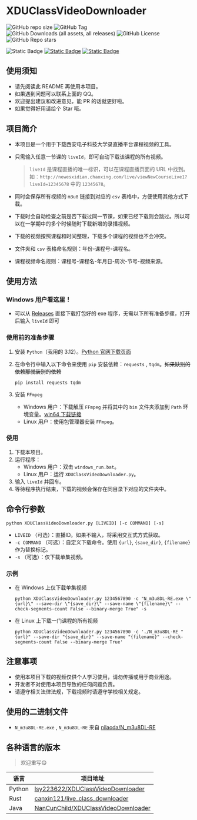 # XDUClassVideoDownloader

![GitHub repo size](https://img.shields.io/github/repo-size/lsy223622/XDUClassVideoDownloader)
![GitHub Tag](https://img.shields.io/github/v/tag/lsy223622/XDUClassVideoDownloader)
![GitHub Downloads (all assets, all releases)](https://img.shields.io/github/downloads/lsy223622/XDUClassVideoDownloader/total)
![GitHub License](https://img.shields.io/github/license/lsy223622/XDUClassVideoDownloader)
![GitHub Repo stars](https://img.shields.io/github/stars/lsy223622/XDUClassVideoDownloader)

![Static Badge](https://img.shields.io/badge/QQ-2413282135-white?logo=tencentqq&logoColor=white&labelColor=blue)
[![Static Badge](https://img.shields.io/badge/HOME-lsy223622.com-white?labelColor=396aa9)](https://lsy223622.com)
[![Static Badge](https://img.shields.io/badge/BLOG-blog.lsy223622.com-white?labelColor=a6c4c2)](https://blog.lsy223622.com)

## 使用须知

- 请先阅读此 README 再使用本项目。
- 如果遇到问题可以联系上面的 QQ。
- 欢迎提出建议和改进意见，能 PR 的话就更好啦。
- 如果觉得好用请给个 Star 哦。

## 项目简介

- 本项目是一个用于下载西安电子科技大学录直播平台课程视频的工具。
- 只需输入任意一节课的 `liveId`，即可自动下载该课程的所有视频。

   > `liveId` 是课程直播的唯一标识，可以在课程直播页面的 URL 中找到。如：`http://newesxidian.chaoxing.com/live/viewNewCourseLive1?liveId=12345678` 中的 `12345678`。

- 同时会保存所有视频的 `m3u8` 链接到对应的 `csv` 表格中，方便使用其他方式下载。
- 下载时会自动检查之前是否下载过同一节课，如果已经下载则会跳过。所以可以在一学期中的多个时候随时下载新增的录播视频。
- 下载的视频按照课程和时间整理，下载多个课程的视频也不会冲突。
- 文件夹和 `csv` 表格命名规则：年份-课程号-课程名。
- 课程视频命名规则：课程号-课程名-年月日-周次-节号-视频来源。

## 使用方法

### **Windows 用户看这里！**

- 可以从 [Releases](https://github.com/lsy223622/XDUClassVideoDownloader/releases) 直接下载打包好的 exe 程序，无需以下所有准备步骤，打开后输入 `liveId` 即可

### 使用前的准备步骤

1. 安装 `Python`（我用的 3.12）。[Python 官网下载页面](https://www.python.org/downloads/)
2. 在命令行中输入以下命令来使用 `pip` 安装依赖：`requests` , `tqdm`。~~如果缺别的依赖那就装别的依赖~~

   ```shell
   pip install requests tqdm
   ```

3. 安装 `FFmpeg`
   - Windows 用户：下载解压 `FFmpeg` 并将其中的 `bin` 文件夹添加到 `Path` 环境变量。[win64 下载链接](https://github.com/BtbN/FFmpeg-Builds/releases/download/latest/ffmpeg-master-latest-win64-gpl-shared.zip)
   - Linux 用户：使用包管理器安装 `FFmpeg`。

### 使用

1. 下载本项目。
2. 运行程序：
   - Windows 用户：双击 `windows_run.bat`。
   - Linux 用户：运行 `XDUClassVideoDownloader.py`。
3. 输入 `liveId` 并回车。
4. 等待程序执行结束，下载的视频会保存在同目录下对应的文件夹中。

## 命令行参数

```shell
python XDUClassVideoDownloader.py [LIVEID] [-c COMMAND] [-s]
```

- `LIVEID` （可选）：直播ID。如果不输入，将采用交互式方式获取。
- `-c COMMAND` （可选）：自定义下载命令。使用 `{url}`, `{save_dir}`, `{filename}` 作为替换标记。
- `-s` （可选）：仅下载单集视频。

### 示例

- 在 Windows 上仅下载单集视频

   ```shell
   python XDUClassVideoDownloader.py 1234567890 -c "N_m3u8DL-RE.exe \"{url}\" --save-dir \"{save_dir}\" --save-name \"{filename}\" --check-segments-count False --binary-merge True" -s
   ```

- 在 Linux 上下载一门课程的所有视频

   ```shell
   python XDUClassVideoDownloader.py 1234567890 -c './N_m3u8DL-RE "{url}" --save-dir "{save_dir}" --save-name "{filename}" --check-segments-count False --binary-merge True'
   ```

## 注意事项

- 使用本项目下载的视频仅供个人学习使用，请勿传播或用于商业用途。
- 开发者不对使用本项目导致的任何问题负责。
- 请遵守相关法律法规，下载视频时请遵守学校相关规定。

## 使用的二进制文件

- `N_m3u8DL-RE.exe` , `N_m3u8DL-RE` 来自 [nilaoda/N_m3u8DL-RE](https://github.com/nilaoda/N_m3u8DL-RE)

## 各种语言的版本

> 欢迎重写😋

| 语言 | 项目地址 |
| --- | --- |
| Python | [lsy223622/XDUClassVideoDownloader](https://github.com/lsy223622/XDUClassVideoDownloader) |
| Rust | [canxin121/live_class_downloader](https://github.com/canxin121/live_class_downloader) |
| Java | [NanCunChild/XDUClassVideoDownloader](https://github.com/NanCunChild/XDUClassVideoDownloader/tree/java-version) |
